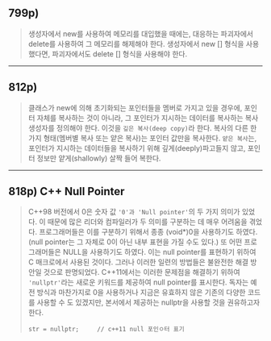 ## 799p)
> 생성자에서 new를 사용하여 메모리를 대입했을 때에는, 대응하는 파괴자에서 delete를 사용하여 그 메모리를 해제해야 한다. 생성자에서 new [] 형식을 사용했다면, 파괴자에서도 delete [] 형식을 사용해야 한다.
___
## 812p)
> 클래스가 new에 의해 초기화되는 포인터들을 멤버로 가지고 있을 경우에, 포인터 자체를 복사하는 것이 아니라, 그 포인터가 지시하는 데이터를 복사하는 복사 생성자를 정의해야 한다. 이것을 ```깊은 복사(deep copy)```라 한다. 복사의 다른 한 가지 형태(멤버별 복사 또는 얕은 복사)는 포인터 값만을 복사한다. ```얕은 복사```는, 포인터가 지시하는 데이터들을 복사하기 위해 깊게(deeply)파고들지 않고, 포인터 정보만 얕게(shallowly) 살짝 들어 복한다.
___
## 818p) C++ Null Pointer
> C++98 버전에서 0은 숫자 값 ```'0'과 'Null pointer'```의 두 가지 의미가 있었다. 이 때문에 많은 리더와 컴파일러가 두 의미를 구분하는 데 매우 어려움을 겪었다. 프로그래머들은 이를 구분하기 위해서 종종 (void*)0을 사용하기도 하였다. (null pointer는 그 자체로 0이 아닌 내부 표현을 가질 수도 있다.) 또 어떤 프로그래머들은 NULL을 사용하기도 하였다. 이는 null pointer를 표현하기 위하여 C 매크로에서 사용된 것이다. 그러나 이러한 일련의 방법들은 불완전한 해결 방안일 것으로 판명되었다. C++11에서는 이러한 문제점을 해결하기 위하여 ```'nullptr'```라는 새로운 키워드를 제공하여 null pointer를 표시한다. 독자는 예전 방식과 마찬가지로 0을 사용하거나 지금은 유효하지 않은 기존의 다양한 코드를 사용할 수 도 있겠지만, 본서에서 제공하는 nullptr을 사용할 것을 권유하고자 한다.
> <pre><code>str = nullptr;     // c++11 null 포인ㅇ터 표기</code></pre>